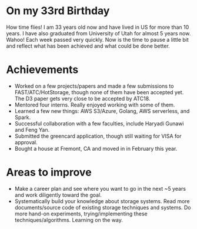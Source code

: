 # On my 33rd Birthday


How time flies! I am 33 years old now and have lived in US for more than 10 years. 
I have also graduated from University of Utah
for almost 5 years now. Wahoo! Each week passed very quickly. 
Now is the time to pause a little bit and reflect what has been 
achieved and what could be done better. 

# Achievements
* Worked on a few projects/papers and made a few submissions to FAST/ATC/HotStorage, though none of them 
have been accepted yet. The D3 paper gets very close to be accepted by ATC18. 
* Mentored four interns. Really enjoyed working with some of them. 
* Learned a few new things: AWS S3/Azure, Golang, AWS serverless, and Spark.
* Successful collaboration with a few faculties, include Haryadi Gunawi and Feng Yan.
* Submitted the greencard application, though still waiting for VISA for approval.
* Bought a house at Fremont, CA and moved in in February this year.  

# Areas to improve
* Make a career plan and see where you want to go in the next ~5 years
and work diligently toward the goal.
* Systematically build your knowledge about storage systems. 
Read more documents/source code of existing storage techniques and systems. 
Do more hand-on experiments, trying/implementing these techniques/algorithms. 
Learning on the way.     
